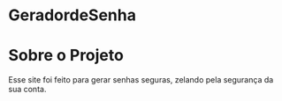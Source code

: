 # GeradordeSenha
# Sobre o Projeto
Esse site foi feito para gerar senhas seguras, zelando pela segurança da sua conta.
